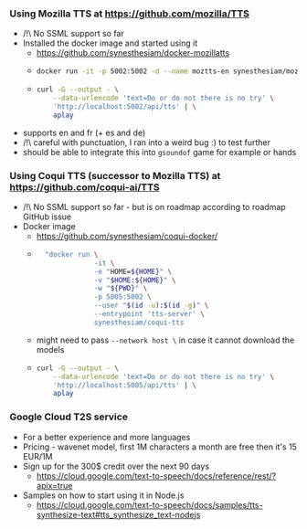 ### Using Mozilla TTS at https://github.com/mozilla/TTS  

* /!\ No SSML support so far  
* Installed the docker image and started using it 
	* https://github.com/synesthesiam/docker-mozillatts
    * ```sh
      docker run -it -p 5002:5002 -d --name moztts-en synesthesiam/mozillatts:en
      ```
	* ``` sh
      curl -G --output - \
          --data-urlencode 'text=Do or do not there is no try' \
          'http://localhost:5002/api/tts' | \
          aplay
	  ```
* supports en and fr (+ es and de)
* /!\ careful with punctuation, I ran into a weird bug :) to test further
* should be able to integrate this into `gsoundof` game for example or hands 
 
### Using Coqui TTS (successor to Mozilla TTS) at https://github.com/coqui-ai/TTS

* /!\ No SSML support so far  - but is on roadmap according to roadmap GitHub issue
* Docker image
    * https://github.com/synesthesiam/coqui-docker/
    * ```sh
        "docker run \
                    -it \
                    -e "HOME=${HOME}" \
                    -v "$HOME:${HOME}" \
                    -w "${PWD}" \
                    -p 5005:5002 \
                    --user "$(id -u):$(id -g)" \
                    --entrypoint 'tts-server' \
                    synesthesiam/coqui-tts
        ```
    * might need to pass `--network host \` in case it cannot download the models
    * ``` sh
      curl -G --output - \
          --data-urlencode 'text=Do or do not there is no try' \
          'http://localhost:5005/api/tts' | \
          aplay
	  ```

### Google Cloud T2S service  
* For a better experience and more languages  
* Pricing - wavenet model, first 1M characters a month are free then it's 15 EUR/1M  
* Sign up for the 300$ credit over the next 90 days
    * https://cloud.google.com/text-to-speech/docs/reference/rest/?apix=true  
* Samples on how to start using it in Node.js  
    * https://cloud.google.com/text-to-speech/docs/samples/tts-synthesize-text#tts_synthesize_text-nodejs  
